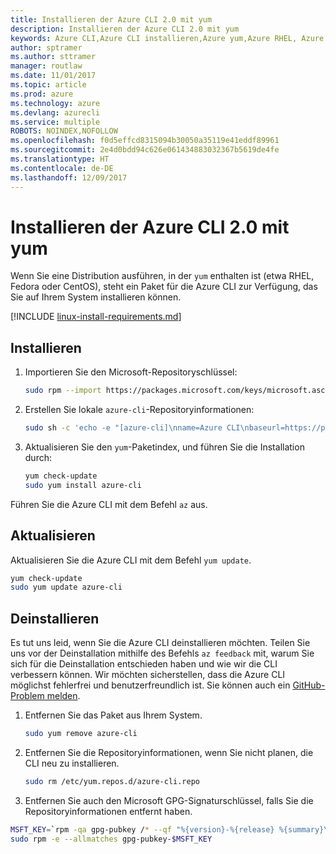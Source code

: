 ```yaml
---
title: Installieren der Azure CLI 2.0 mit yum
description: Installieren der Azure CLI 2.0 mit yum
keywords: Azure CLI,Azure CLI installieren,Azure yum,Azure RHEL, Azure Fedora, Azure CentOS
author: sptramer
ms.author: sttramer
manager: routlaw
ms.date: 11/01/2017
ms.topic: article
ms.prod: azure
ms.technology: azure
ms.devlang: azurecli
ms.service: multiple
ROBOTS: NOINDEX,NOFOLLOW
ms.openlocfilehash: f0d5effcd8315094b30050a35119e41eddf89961
ms.sourcegitcommit: 2e4d0bdd94c626e061434883032367b5619de4fe
ms.translationtype: HT
ms.contentlocale: de-DE
ms.lasthandoff: 12/09/2017
---
```

# <a name="install-azure-cli-20-with-yum"></a>Installieren der Azure CLI 2.0 mit yum

Wenn Sie eine Distribution ausführen, in der `yum` enthalten ist (etwa RHEL, Fedora oder CentOS), steht ein Paket für die Azure CLI zur Verfügung, das Sie auf Ihrem System installieren können.

[!INCLUDE [linux-install-requirements.md](includes/linux-install-requirements.md)]

## <a name="install"></a>Installieren

1. Importieren Sie den Microsoft-Repositoryschlüssel:

   ```bash
   sudo rpm --import https://packages.microsoft.com/keys/microsoft.asc
   ```

2. Erstellen Sie lokale `azure-cli`-Repositoryinformationen:

   ```bash
   sudo sh -c 'echo -e "[azure-cli]\nname=Azure CLI\nbaseurl=https://packages.microsoft.com/yumrepos/azure-cli\nenabled=1\ngpgcheck=1\ngpgkey=https://packages.microsoft.com/keys/microsoft.asc" > /etc/yum.repos.d/azure-cli.repo'
   ```

3. Aktualisieren Sie den `yum`-Paketindex, und führen Sie die Installation durch:

   ```bash
   yum check-update
   sudo yum install azure-cli
   ```

Führen Sie die Azure CLI mit dem Befehl `az` aus.

## <a name="update"></a>Aktualisieren

Aktualisieren Sie die Azure CLI mit dem Befehl `yum update`.

```bash
yum check-update
sudo yum update azure-cli
```

## <a name="uninstall"></a>Deinstallieren

Es tut uns leid, wenn Sie die Azure CLI deinstallieren möchten. Teilen Sie uns vor der Deinstallation mithilfe des Befehls `az feedback` mit, warum Sie sich für die Deinstallation entschieden haben und wie wir die CLI verbessern können. Wir möchten sicherstellen, dass die Azure CLI möglichst fehlerfrei und benutzerfreundlich ist. Sie können auch ein [GitHub-Problem melden](https://github.com/Azure/azure-cli/issues).

1. Entfernen Sie das Paket aus Ihrem System.

   ```bash
   sudo yum remove azure-cli
   ```

2. Entfernen Sie die Repositoryinformationen, wenn Sie nicht planen, die CLI neu zu installieren.

   ```bash
   sudo rm /etc/yum.repos.d/azure-cli.repo
   ```

3. Entfernen Sie auch den Microsoft GPG-Signaturschlüssel, falls Sie die Repositoryinformationen entfernt haben.

  ```bash
  MSFT_KEY=`rpm -qa gpg-pubkey /* --qf "%{version}-%{release} %{summary}\n" | grep Microsoft | awk '{print $1}'`
  sudo rpm -e --allmatches gpg-pubkey-$MSFT_KEY
  ```

